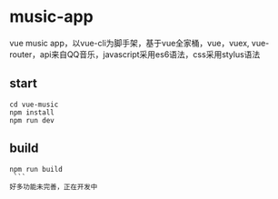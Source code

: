 # music-app
vue music app，以vue-cli为脚手架，基于vue全家桶，vue，vuex, vue-router，api来自QQ音乐，javascript采用es6语法，css采用stylus语法
## start
  ```
  cd vue-music
  npm install
  npm run dev
  ```
## build
  ```
  npm run build
  ```
好多功能未完善，正在开发中
